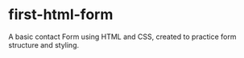 # first-html-form
A basic contact Form using HTML and CSS, created to practice form structure and styling.
